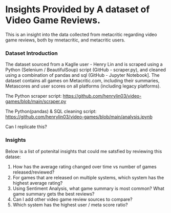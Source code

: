 # Insights Provided by A dataset of Video Game Reviews.
This is an insight into the data collected from metacritic regarding video game reviews, both by mnetacritic, and metacritic users.

### Dataset Introduction
The dataset sourced from a Kaglle user - Henry Lin and is scraped using a Python (Selenium / BeautifulSoup) script (GitHub - scraper.py), and cleaned using a combination of pandas and sql (GitHub - Jupyter Notebook].
The dataset contains all games on Metacritic.com, including their summaries, Metascores and user scores on all platforms (including legacy platforms).

The Python scraper script:
https://github.com/henrylin03/video-games/blob/main/scraper.py

The Python(pandas) & SQL cleaning script:
https://github.com/henrylin03/video-games/blob/main/analysis.ipynb

Can I replicate this?

### Insights
Below is a list of potenital insights that could me satsfied by reviewing this datase:

1. How has the average rating changed over time vs number of games released/reviewed?
2. For games that are released on multiple systems, which system has the highest average rating?
3. Using Sentiment Analysis, what game summary is most common? What game summary gets the best reviews?
4. Can I add other video game review sources to compare?
5. Which system has the highest user / meta score ratio?
